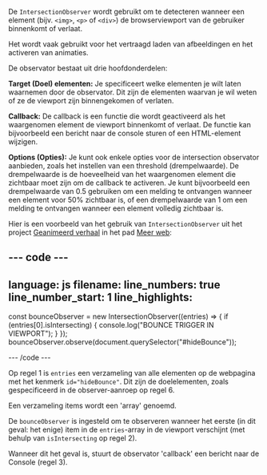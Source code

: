 De `IntersectionObserver` wordt gebruikt om te detecteren wanneer een element (bijv. `<img>`, `<p>` of `<div>`) de browserviewport van de gebruiker binnenkomt of verlaat.

Het wordt vaak gebruikt voor het vertraagd laden van afbeeldingen en het activeren van animaties.

De observator bestaat uit drie hoofdonderdelen:

**Target (Doel) elementen:** Je specificeert welke elementen je wilt laten waarnemen door de observator. Dit zijn de elementen waarvan je wil weten of ze de viewport zijn binnengekomen of verlaten.

**Callback:** De callback is een functie die wordt geactiveerd als het waargenomen element de viewport binnenkomt of verlaat. De functie kan bijvoorbeeld een bericht naar de console sturen of een HTML-element wijzigen.

**Options (Opties):** Je kunt ook enkele opties voor de intersection observator aanbieden, zoals het instellen van een threshold (drempelwaarde). De drempelwaarde is de hoeveelheid van het waargenomen element die zichtbaar moet zijn om de callback te activeren. Je kunt bijvoorbeeld een drempelwaarde van 0.5 gebruiken om een melding te ontvangen wanneer een element voor 50% zichtbaar is, of een drempelwaarde van 1 om een melding te ontvangen wanneer een element volledig zichtbaar is.

Hier is een voorbeeld van het gebruik van `IntersectionObserver` uit het project [Geanimeerd verhaal](https://projects.raspberrypi.org/nl-NL/projects/animated-story) in het pad [Meer web](https://projects.raspberrypi.org/nl-NL/raspberrypi/more-web):

--- code ---
---
language: js
filename:
line_numbers: true
line_number_start: 1
line_highlights: 
---

const bounceObserver = new IntersectionObserver((entries) => {
  if (entries[0].isIntersecting) {
    console.log("BOUNCE TRIGGER IN VIEWPORT");
  }
});
bounceObserver.observe(document.querySelector("#hideBounce"));

--- /code ---

Op regel 1 is `entries` een verzameling van alle elementen op de webpagina met het kenmerk `id="hideBounce"`. Dit zijn de doelelementen, zoals gespecificeerd in de observer-aanroep op regel 6.

Een verzameling items wordt een 'array' genoemd.

De `bounceObserver` is ingesteld om te observeren wanneer het eerste (in dit geval: het enige) item in de `entries`-array in de viewport verschijnt (met behulp van `isIntersecting` op regel 2).

Wanneer dit het geval is, stuurt de observator 'callback' een bericht naar de Console (regel 3).